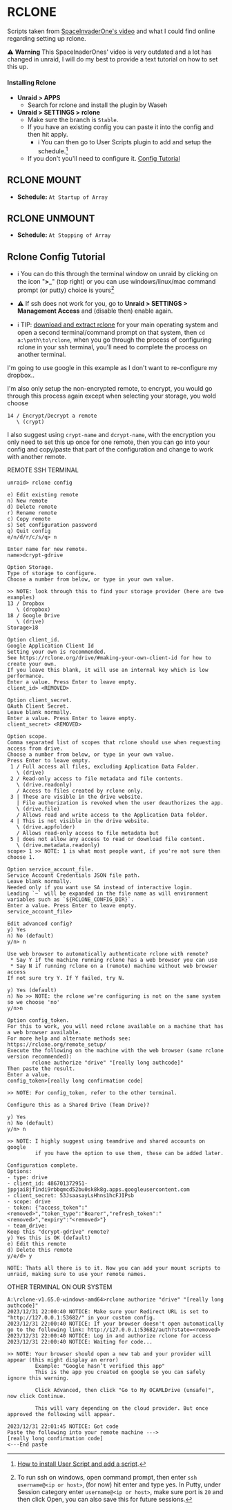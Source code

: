 # RCLONE

Scripts taken from [SpaceInvaderOne's video](https://www.youtube.com/watch?v=-b9Ow2iX2DQ) and what I could find online regarding setting up rclone.

⚠️ **Warning** This SpaceInaderOnes' video is very outdated and a lot has changed in unraid, I will do my best to provide a text tutorial on how to set this up.

#### Installing Rclone
- **Unraid > APPS**
  - Search for rclone and install the plugin by Waseh
- **Unraid > SETTINGS > rclone**
  - Make sure the branch is `Stable`.
  - If you have an existing config you can paste it into the config and then hit apply.
    - ℹ️ You can then go to User Scripts plugin to add and setup the schedule.[^1]
  - If you don't you'll need to configure it. [Config Tutorial](##rclone-config-tutorial)

## RCLONE MOUNT
- **Schedule:** `At Startup of Array`

## RCLONE UNMOUNT
- **Schedule:** `At Stopping of Array`

## Rclone Config Tutorial

- ℹ️ You can do this through the terminal window on unraid by clicking on the icon "**\>\_**" (top right) or you can
  use windows/linux/mac command prompt (or putty) choice is yours[^2]
  
- ⚠️ If ssh does not work for you, go to **Unraid > SETTINGS > Management Access** and (disable then) enable again.

- ℹ️ TIP: [download and extract rclone](https://rclone.org/downloads/) for your main operating system and open a second terminal/command prompt on that system,
  then `cd a:\path\to\rclone`, when you go through the process of configuring rclone in your ssh terminal, you'll need to complete the process on another terminal.

I'm going to use google in this example as I don't want to re-configure my dropbox..

I'm also only setup the non-encrypted remote, to encrypt, you would go through this process again except when selecting your storage, you wold choose

```
14 / Encrypt/Decrypt a remote
   \ (crypt)
```

I also suggest using `crypt-name` and `dcrypt-name`, with the encryption you only need to set this up once for one remote, then you can go into your config and copy/paste that part of the configuration and change to work with another remote.

REMOTE SSH TERMINAL

```
unraid> rclone config

e) Edit existing remote
n) New remote
d) Delete remote
r) Rename remote
c) Copy remote
s) Set configuration password
q) Quit config
e/n/d/r/c/s/q> n

Enter name for new remote.
name>dcrypt-gdrive

Option Storage.
Type of storage to configure.
Choose a number from below, or type in your own value.

>> NOTE: look through this to find your storage provider (here are two examples)
13 / Dropbox
   \ (dropbox)
18 / Google Drive
   \ (drive)
Storage>18

Option client_id.
Google Application Client Id
Setting your own is recommended.
See https://rclone.org/drive/#making-your-own-client-id for how to create your own.
If you leave this blank, it will use an internal key which is low performance.
Enter a value. Press Enter to leave empty.
client_id> <REMOVED>   

Option client_secret.
OAuth Client Secret.
Leave blank normally.
Enter a value. Press Enter to leave empty.
client_secret> <REMOVED>

Option scope.
Comma separated list of scopes that rclone should use when requesting access from drive.
Choose a number from below, or type in your own value.
Press Enter to leave empty.
 1 / Full access all files, excluding Application Data Folder.
   \ (drive)
 2 / Read-only access to file metadata and file contents.
   \ (drive.readonly)
   / Access to files created by rclone only.
 3 | These are visible in the drive website.
   | File authorization is revoked when the user deauthorizes the app.
   \ (drive.file)
   / Allows read and write access to the Application Data folder.
 4 | This is not visible in the drive website.
   \ (drive.appfolder)
   / Allows read-only access to file metadata but
 5 | does not allow any access to read or download file content.
   \ (drive.metadata.readonly)
scope> 1 >> NOTE: 1 is what most people want, if you're not sure then choose 1.

Option service_account_file.
Service Account Credentials JSON file path.
Leave blank normally.
Needed only if you want use SA instead of interactive login.
Leading `~` will be expanded in the file name as will environment variables such as `${RCLONE_CONFIG_DIR}`.
Enter a value. Press Enter to leave empty.
service_account_file> 

Edit advanced config?
y) Yes
n) No (default)
y/n> n

Use web browser to automatically authenticate rclone with remote?
 * Say Y if the machine running rclone has a web browser you can use
 * Say N if running rclone on a (remote) machine without web browser access
If not sure try Y. If Y failed, try N.

y) Yes (default)
n) No >> NOTE: the rclone we're configuring is not on the same system so we choose 'no'
y/n>n

Option config_token.
For this to work, you will need rclone available on a machine that has a web browser available.
For more help and alternate methods see: https://rclone.org/remote_setup/
Execute the following on the machine with the web browser (same rclone version recommended):
        rclone authorize "drive" "[really long authcode]"
Then paste the result.
Enter a value.
config_token>[really long confirmation code]

>> NOTE: For config_token, refer to the other terminal.

Configure this as a Shared Drive (Team Drive)?

y) Yes
n) No (default)
y/n> n

>> NOTE: I highly suggest using teamdrive and shared accounts on google
         if you have the option to use them, these can be added later.

Configuration complete.
Options:
- type: drive
- client_id: 486701372951-jppjai8jf1ndi9rbbqmcd52bu0sk8k8g.apps.googleusercontent.com
- client_secret: 53JsaasayLsHhns1hcFJIPsb
- scope: drive
- token: {"access_token":"<removed>","token_type":"Bearer","refresh_token":"<removed>","expiry":"<removed>"}
- team_drive: 
Keep this "dcrypt-gdrive" remote?
y) Yes this is OK (default)
e) Edit this remote
d) Delete this remote
y/e/d> y

NOTE: Thats all there is to it. Now you can add your mount scripts to unraid, making sure to use your remote names.
```
    
OTHER TERMINAL ON OUR SYSTEM

```    
A:\rclone-v1.65.0-windows-amd64>rclone authorize "drive" "[really long authcode]"
2023/12/31 22:00:40 NOTICE: Make sure your Redirect URL is set to "http://127.0.0.1:53682/" in your custom config.
2023/12/31 22:00:40 NOTICE: If your browser doesn't open automatically go to the following link: http://127.0.0.1:53682/auth?state=<removed>
2023/12/31 22:00:40 NOTICE: Log in and authorize rclone for access
2023/12/31 22:00:40 NOTICE: Waiting for code...

>> NOTE: Your browser should open a new tab and your provider will appear (this might display an error)
         Example: "Google hasn’t verified this app"
         This is the app you created on google so you can safely ignore this warning.

         Click Advanced, then click "Go to My OCAMLDrive (unsafe)", now click Continue.

         This will vary depending on the cloud provider. But once approved the following will appear.

2023/12/31 22:01:45 NOTICE: Got code
Paste the following into your remote machine --->
[really long confirmation code]
<---End paste
```

[^1]: [How to install User Script and add a script](/UnknownWitcher/Kaer-Morhen/tree/main/unraid/user-scripts#installing-user-script-and-adding-scripts-to-it).
[^2]: To run ssh on windows, open command prompt, then enter `ssh username@<ip or host>`, (for now) hit enter and type yes. 
In Putty, under Session category enter `username@<ip or host>`, make sure port is `20` and then click Open, you can also save this for future sessions.
